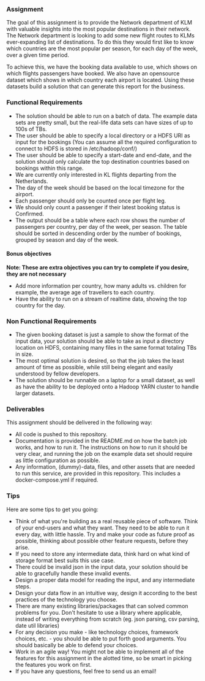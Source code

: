 ### Assignment

The goal of this assignment is to provide the Network department of KLM with 
valuable insights into the most popular destinations in their network. The 
Network department is looking to add some new flight routes to KLMs 
ever-expanding list of destinations. To do this they would first like to 
know which countries are the most popular per season, for each day of the 
week, over a given time period.

To achieve this, we have the booking data available to use,
which shows on which flights passengers have booked. We also have an 
opensource dataset which shows in which country each airport is located.
Using these datasets build a solution that can generate this report for 
the business. 

### Functional Requirements

 * The solution should be able to run on a batch of data. The example data sets
   are pretty small, but the real-life data sets can have sizes of up to 100s of TBs.
 * The user should be able to specify a local directory or a HDFS URI as input for 
   the bookings (You can assume all the required configuration to connect to HDFS 
   is stored in /etc/hadoop/conf/)
 * The user should be able to specify a start-date and end-date, and the solution
   should only calculate the top destination countries based on bookings within this
   range.
 * We are currently only interested in KL flights departing from the Netherlands.
 * The day of the week should be based on the local timezone for the airport.
 * Each passenger should only be counted once per flight leg.
 * We should only count a passenger if their latest booking status is Confirmed.
 * The output should be a table where each row shows the number of passengers 
   per country, per day of the week, per season. The table should be sorted in 
   descending order by the number of bookings, grouped by season and day of the week.

#### Bonus objectives

**Note: These are extra objectives you can try to complete if you desire, they are not necessary**

 * Add more information per country, how many adults vs. children for example, 
   the average age of travellers to each country.
 * Have the ability to run on a stream of realtime data, showing the top country
   for the day. 

### Non Functional Requirements

 * The given booking dataset is just a sample to show the format of the input data,
   your solution should be able to take as input a directory location on HDFS,
   containing many files in the same format totaling TBs in size.
 * The most optimal solution is desired, so that the job takes the least amount
   of time as possible, while still being elegant and easily understood by
   fellow developers.
 * The solution should be runnable on a laptop for a small dataset, as well as 
   have the ability to be deployed onto a Hadoop YARN cluster to handle larger datasets.
   
      
### Deliverables

This assignment should be delivered in the following way:

 * All code is pushed to this repository.
 * Documentation is provided in the README.md on how the batch job works, and how 
   to run it. The instructions on how to run it should be very clear, and running 
   the job on the example data set should require as little configuration as possible.
 * Any information, (dummy)-data, files, and other assets that are needed to run 
   this service, are provided in this repository. This includes a docker-compose.yml 
   if required.
   
   
### Tips

Here are some tips to get you going:

 * Think of what you're building as a real reusable piece of software. Think of your 
   end-users and what they want. They need to be able to run it every day, with 
   little hassle. Try and make your code as future proof as possible, thinking 
   about possible other feature requests, before they arise.
 * If you need to store any intermediate data, think hard on what kind of storage
   format best suits this use case.
 * There could be invalid json in the input data, your solution should be able to
   gracefully handle these invalid events.
 * Design a proper data model for reading the input, and any intermediate steps.
 * Design your data flow in an intuitive way, design it according to the best 
   practices of the technology you choose.
 * There are many existing libraries/packages that can solved common problems for you.
   Don't hesitate to use a library where applicable, instead of writing everything 
   from scratch (eg. json parsing, csv parsing, date util libraries)
 * For any decision you make - like technology choices, framework choices, etc. - 
   you should be able to put forth good arguments. You should basically be able to 
   defend your choices.
 * Work in an agile way! You might not be able to implement all of the features 
   for this assignment in the alotted time, so be smart in picking the features you 
   work on first.
 * If you have any questions, feel free to send us an email!


